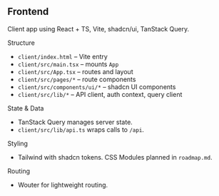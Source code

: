 ## Frontend

Client app using React + TS, Vite, shadcn/ui, TanStack Query.

Structure
- `client/index.html` – Vite entry
- `client/src/main.tsx` – mounts `App`
- `client/src/App.tsx` – routes and layout
- `client/src/pages/*` – route components
- `client/src/components/ui/*` – shadcn UI components
- `client/src/lib/*` – API client, auth context, query client

State & Data
- TanStack Query manages server state.
- `client/src/lib/api.ts` wraps calls to `/api`.

Styling
- Tailwind with shadcn tokens. CSS Modules planned in `roadmap.md`.

Routing
- Wouter for lightweight routing.


